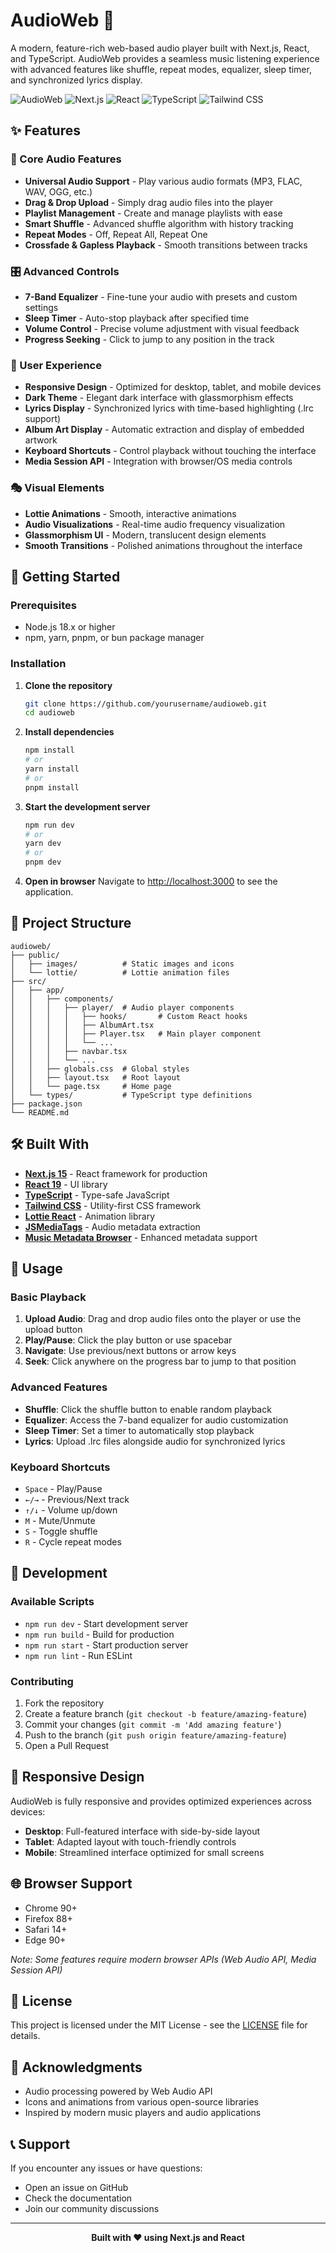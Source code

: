 # AudioWeb 🎵

A modern, feature-rich web-based audio player built with Next.js, React, and TypeScript. AudioWeb provides a seamless music listening experience with advanced features like shuffle, repeat modes, equalizer, sleep timer, and synchronized lyrics display.

![AudioWeb](https://img.shields.io/badge/AudioWeb-v0.1.0-blue)
![Next.js](https://img.shields.io/badge/Next.js-15.3.4-black)
![React](https://img.shields.io/badge/React-19.0.0-blue)
![TypeScript](https://img.shields.io/badge/TypeScript-5.x-blue)
![Tailwind CSS](https://img.shields.io/badge/Tailwind%20CSS-4.x-38bdf8)

## ✨ Features

### 🎵 Core Audio Features
- **Universal Audio Support** - Play various audio formats (MP3, FLAC, WAV, OGG, etc.)
- **Drag & Drop Upload** - Simply drag audio files into the player
- **Playlist Management** - Create and manage playlists with ease
- **Smart Shuffle** - Advanced shuffle algorithm with history tracking
- **Repeat Modes** - Off, Repeat All, Repeat One
- **Crossfade & Gapless Playback** - Smooth transitions between tracks

### 🎛️ Advanced Controls
- **7-Band Equalizer** - Fine-tune your audio with presets and custom settings
- **Sleep Timer** - Auto-stop playback after specified time
- **Volume Control** - Precise volume adjustment with visual feedback
- **Progress Seeking** - Click to jump to any position in the track

### 🎨 User Experience
- **Responsive Design** - Optimized for desktop, tablet, and mobile devices
- **Dark Theme** - Elegant dark interface with glassmorphism effects
- **Lyrics Display** - Synchronized lyrics with time-based highlighting (.lrc support)
- **Album Art Display** - Automatic extraction and display of embedded artwork
- **Keyboard Shortcuts** - Control playback without touching the interface
- **Media Session API** - Integration with browser/OS media controls

### 🎭 Visual Elements
- **Lottie Animations** - Smooth, interactive animations
- **Audio Visualizations** - Real-time audio frequency visualization
- **Glassmorphism UI** - Modern, translucent design elements
- **Smooth Transitions** - Polished animations throughout the interface

## 🚀 Getting Started

### Prerequisites
- Node.js 18.x or higher
- npm, yarn, pnpm, or bun package manager

### Installation

1. **Clone the repository**
   ```bash
   git clone https://github.com/yourusername/audioweb.git
   cd audioweb
   ```

2. **Install dependencies**
   ```bash
   npm install
   # or
   yarn install
   # or
   pnpm install
   ```

3. **Start the development server**
   ```bash
   npm run dev
   # or
   yarn dev
   # or
   pnpm dev
   ```

4. **Open in browser**
   Navigate to [http://localhost:3000](http://localhost:3000) to see the application.

## 📁 Project Structure

```
audioweb/
├── public/
│   ├── images/          # Static images and icons
│   └── lottie/          # Lottie animation files
├── src/
│   ├── app/
│   │   ├── components/
│   │   │   ├── player/  # Audio player components
│   │   │   │   ├── hooks/       # Custom React hooks
│   │   │   │   ├── AlbumArt.tsx
│   │   │   │   ├── Player.tsx   # Main player component
│   │   │   │   └── ...
│   │   │   ├── navbar.tsx
│   │   │   └── ...
│   │   ├── globals.css  # Global styles
│   │   ├── layout.tsx   # Root layout
│   │   └── page.tsx     # Home page
│   └── types/           # TypeScript type definitions
├── package.json
└── README.md
```

## 🛠️ Built With

- **[Next.js 15](https://nextjs.org/)** - React framework for production
- **[React 19](https://reactjs.org/)** - UI library
- **[TypeScript](https://www.typescriptlang.org/)** - Type-safe JavaScript
- **[Tailwind CSS](https://tailwindcss.com/)** - Utility-first CSS framework
- **[Lottie React](https://github.com/Gamote/lottie-react)** - Animation library
- **[JSMediaTags](https://github.com/aadsm/jsmediatags)** - Audio metadata extraction
- **[Music Metadata Browser](https://github.com/Borewit/music-metadata-browser)** - Enhanced metadata support

## 🎯 Usage

### Basic Playback
1. **Upload Audio**: Drag and drop audio files onto the player or use the upload button
2. **Play/Pause**: Click the play button or use spacebar
3. **Navigate**: Use previous/next buttons or arrow keys
4. **Seek**: Click anywhere on the progress bar to jump to that position

### Advanced Features
- **Shuffle**: Click the shuffle button to enable random playback
- **Equalizer**: Access the 7-band equalizer for audio customization
- **Sleep Timer**: Set a timer to automatically stop playback
- **Lyrics**: Upload .lrc files alongside audio for synchronized lyrics

### Keyboard Shortcuts
- `Space` - Play/Pause
- `←/→` - Previous/Next track
- `↑/↓` - Volume up/down
- `M` - Mute/Unmute
- `S` - Toggle shuffle
- `R` - Cycle repeat modes

## 🔧 Development

### Available Scripts
- `npm run dev` - Start development server
- `npm run build` - Build for production
- `npm run start` - Start production server
- `npm run lint` - Run ESLint

### Contributing
1. Fork the repository
2. Create a feature branch (`git checkout -b feature/amazing-feature`)
3. Commit your changes (`git commit -m 'Add amazing feature'`)
4. Push to the branch (`git push origin feature/amazing-feature`)
5. Open a Pull Request

## 📱 Responsive Design

AudioWeb is fully responsive and provides optimized experiences across devices:
- **Desktop**: Full-featured interface with side-by-side layout
- **Tablet**: Adapted layout with touch-friendly controls
- **Mobile**: Streamlined interface optimized for small screens

## 🌐 Browser Support

- Chrome 90+
- Firefox 88+
- Safari 14+
- Edge 90+

*Note: Some features require modern browser APIs (Web Audio API, Media Session API)*

## 📄 License

This project is licensed under the MIT License - see the [LICENSE](LICENSE) file for details.

## 🤝 Acknowledgments

- Audio processing powered by Web Audio API
- Icons and animations from various open-source libraries
- Inspired by modern music players and audio applications

## 📞 Support

If you encounter any issues or have questions:
- Open an issue on GitHub
- Check the documentation
- Join our community discussions

---

<div align="center">
  <strong>Built with ❤️ using Next.js and React</strong>
</div>
